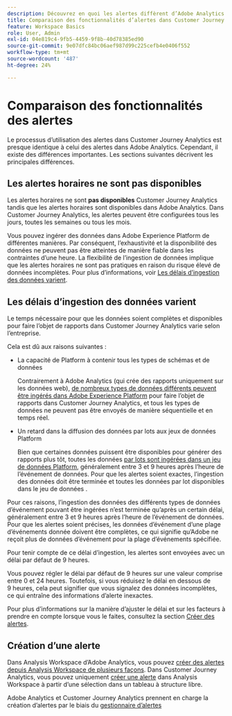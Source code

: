 ```yaml
---
description: Découvrez en quoi les alertes diffèrent d’Adobe Analytics dans Customer Journey Analytics
title: Comparaison des fonctionnalités d’alertes dans Customer Journey Analytics et Adobe Analytics
feature: Workspace Basics
role: User, Admin
exl-id: 04e819c4-9fb5-4459-9f8b-40d78385ed90
source-git-commit: 9e07dfc84bc06aef987d99c225cefb4e0406f552
workflow-type: tm+mt
source-wordcount: '487'
ht-degree: 24%

---
```


# Comparaison des fonctionnalités des alertes

Le processus d’utilisation des alertes dans Customer Journey Analytics est presque identique à celui des alertes dans Adobe Analytics. Cependant, il existe des différences importantes. Les sections suivantes décrivent les principales différences.

## Les alertes horaires ne sont pas disponibles

Les alertes horaires ne sont **pas disponibles** Customer Journey Analytics tandis que les alertes horaires sont disponibles dans Adobe Analytics. Dans Customer Journey Analytics, les alertes peuvent être configurées tous les jours, toutes les semaines ou tous les mois.

Vous pouvez ingérer des données dans Adobe Experience Platform de différentes manières. Par conséquent, l’exhaustivité et la disponibilité des données ne peuvent pas être atteintes de manière fiable dans les contraintes d’une heure.  La flexibilité de l’ingestion de données implique que les alertes horaires ne sont pas pratiques en raison du risque élevé de données incomplètes. Pour plus d’informations, voir [Les délais d’ingestion des données varient](#data-ingestion-times-vary-in-customer-journey-analytics).

## Les délais d’ingestion des données varient

Le temps nécessaire pour que les données soient complètes et disponibles pour faire l’objet de rapports dans Customer Journey Analytics varie selon l’entreprise.

Cela est dû aux raisons suivantes :

* La capacité de Platform à contenir tous les types de schémas et de données

  Contrairement à Adobe Analytics (qui crée des rapports uniquement sur les données web), [de nombreux types de données différents peuvent être ingérés dans Adobe Experience Platform](/help/data-ingestion/data-ingestion.md) pour faire l’objet de rapports dans Customer Journey Analytics, et tous les types de données ne peuvent pas être envoyés de manière séquentielle et en temps réel.

* Un retard dans la diffusion des données par lots aux jeux de données Platform

  Bien que certaines données puissent être disponibles pour générer des rapports plus tôt, toutes les données [ par lots sont ingérées dans un jeu de données Platform](/help/data-ingestion/data-ingestion.md#ingest-and-use-batch-data.), généralement entre 3 et 9 heures après l’heure de l’événement de données. Pour que les alertes soient exactes, l’ingestion des données doit être terminée et toutes les données par lot disponibles dans le jeu de données . <!--3 to 9 hours is a sweet spot, what we are suggesting.  -->

Pour ces raisons, l’ingestion des données des différents types de données d’événement pouvant être ingérées n’est terminée qu’après un certain délai, généralement entre 3 et 9 heures après l’heure de l’événement de données. Pour que les alertes soient précises, les données d’événement d’une plage d’événements donnée doivent être complètes, ce qui signifie qu’Adobe ne reçoit plus de données d’événement pour la plage d’événements spécifiée.

Pour tenir compte de ce délai d’ingestion, les alertes sont envoyées avec un délai par défaut de 9 heures.

Vous pouvez régler le délai par défaut de 9 heures sur une valeur comprise entre 0 et 24 heures. Toutefois, si vous réduisez le délai en dessous de 9 heures, cela peut signifier que vous signalez des données incomplètes, ce qui entraîne des informations d’alerte inexactes.

Pour plus d’informations sur la manière d’ajuster le délai et sur les facteurs à prendre en compte lorsque vous le faites, consultez la section [Créer des alertes](/help/components/c-intelligent-alerts/alert-builder.md).

<!-- Starting with "However," the rest of this information should probably go into the actual documentation where we document the option to adjust the delay. -->

## Création d’une alerte

Dans Analysis Workspace d’Adobe Analytics, vous pouvez [créer des alertes depuis Analysis Workspace de plusieurs façons](https://experienceleague.adobe.com/en/docs/analytics/components/alerts/alert-builder). Dans Customer Journey Analytics, vous pouvez uniquement [créer une alerte](alert-builder.md) dans Analysis Workspace à partir d’une sélection dans un tableau à structure libre.

Adobe Analytics et Customer Journey Analytics prennent en charge la création d’alertes par le biais du [gestionnaire d’alertes](alert-manager.md)
